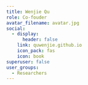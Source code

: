 ```yaml
---
title: Wenjie Qu
role: Co-fouder
avatar_filename: avatar.jpg
social:
  - display:
      header: false
    link: quwenjie.github.io
    icon_pack: fas
    icon: book
superuser: false
user_groups:
  - Researchers
---
```

